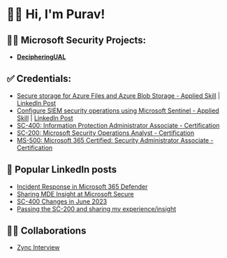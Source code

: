 <h1>👋🏽 Hi, I'm Purav!</h1>

<h2>👨‍💻 Microsoft Security Projects:</h2>

- <b>[DecipheringUAL](https://github.com/PuravsPoint/DecipheringUAL)</b>
 
<h2>✅ Credentials:</h2>

- [Secure storage for Azure Files and Azure Blob Storage - Applied Skill](https://learn.microsoft.com/en-gb/users/puravd-9957/credentials/7ed8461bc185f502) | [LinkedIn Post](https://www.linkedin.com/feed/update/urn:li:activity:7126908208589238272/)
- [Configure SIEM security operations using Microsoft Sentinel - Applied Skill](https://learn.microsoft.com/api/credentials/share/en-gb/PuravD-9957/4DD96D95628989BA) | [LinkedIn Post](https://www.linkedin.com/feed/update/urn:li:activity:7125185465216823298/)
- [SC-400: Information Protection Administrator Associate - Certification](https://learn.microsoft.com/api/credentials/share/en-gb/PuravD-9957/F945269A5796D576?sharingId=2A3A1A849F72BC2B)
- [SC-200: Microsoft Security Operations Analyst - Certification](https://learn.microsoft.com/api/credentials/share/en-gb/PuravD-9957/832F0A579BDB4C5B?sharingId=2A3A1A849F72BC2B)
- [MS-500: Microsoft 365 Certified: Security Administrator Associate - Certification](https://learn.microsoft.com/api/credentials/share/en-gb/PuravD-9957/F25719711E750939?sharingId=2A3A1A849F72BC2B)


<h2>📝 Popular LinkedIn posts</h2>

- [Incident Response in Microsoft 365 Defender](https://www.linkedin.com/feed/update/urn:li:activity:7074266914918653952)
- [Sharing MDE Insight at Microsoft Secure](https://www.linkedin.com/feed/update/urn:li:activity:7049428053566869505)
- [SC-400 Changes in June 2023](https://www.linkedin.com/feed/update/urn:li:activity:7048013730961338368)
- [Passing the SC-200 and sharing my experience/insight](https://www.linkedin.com/feed/update/urn:li:activity:6960094470067396608)

<h2>🤝🏽 Collaborations</h2>

- [Zync Interview](https://www.youtube.com/watch?v=gmiwYLo8YIk)
